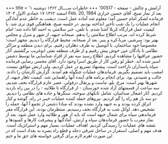 +++
title = 'آرامش و چالش - صفحه - 00517'
+++
خاطرات ســــال ۱۳۶۲ دوشنبه ۱ اسفند ۱۳۶۲ ۱۷ جمادی الاول ۱۴۰۴ Feb. 20, 1984 بعد از نماز صبح، آقای حسین خرازی فرمانده لشکر امام حسین آمد؛ معلوم شد آماده عمل است. دیشب به خاطر عدم آمادگی انجام عملیات را یک شب تأخیر انداخته بودیم. در جلسه صبح، هماهنگی قوی تری شد. با کیفیت عمل قرارگاه کربلا آشنا شدم. با تلفن، خبر سلامتی به احمد آقا داده شد؛ امام شرط کرده اند، مرتب اطلاع سلامتی را بدهم. صبحانه جبهه، از شهر و منزل و مجلس بهتر بود: سرشیر، مربا،کره و پنیر. بعد از صبحانه، محیط قرارگاه را دیدیم. مجهز است؛ مخصوصاً خود ساختمان. با اتومبیل به طرف دهلران رفتیم. برای دیدن منطقه و مراکز نظامی تا پادگان عین خوش پیش رفتیم و از طرف منطقه نفتی ابوغریب برگشتیم. آثار حضور عراقیها را مشاهده کردیم. اطلاع رسید سه نفر از افراد شناسایی ما توسط دشمن اسیر شده اند. خطر لو رفتن کار از طریق اسرا وجود دارد. آقای محسن رضایی فرمانده سپاه پاسداران ناراحت است. پیشنهاد تسریع در عمل کردیم، ولی ارتش موافق نیست. امشب باید تصمیم بگیریم. فرماندهان عملیات چنگوله هم آمدند. گزارش کارشان را دادند. جالب و شنیدنی بود. برای انجام برنامه های آینده آنها راهنمایی شد. کیفیت ناهار جبهه، از شهرها بهتر است: مرغ، پلو، ماست و پرتقال دزفولی. عصر عازم قرارگاه نجف شدیم، سه ساعت از قسمتهای آزاد شده خوزستان - از قرارگاه تا طلائیه - را در بین راه بازدید کردیم. آثار اشغال صدامیان، شامل تانکهای سوخته، سنگرها و جاده های نظامی را دیدیم. دو سه بار هم راه را گم کردیم، نیروهای حمله کننده عملیات خیبر در راه، گوشه و کنار اتراق کرده بودند و به جبهه وارد نشده بودند که مبادا دشمن از تجمع آ آنها، حمله را تشخیص دهد. اوائل شب به قرارگاه نجف رسیدیم. منتظرمان بودند. این قرارگاه مقر فرماندهی سپاه برای شمال جبهه است که باید از هور و طلائیه وارد عمل شود. بعد از نماز مغرب با حضور فرماندهان سپاه و ارتش، آمادگیها و پیشرفت کارها و کمبودها و نقشه های عملیات را رسیدگی کردیم. اهداف عملیات، بسیار مهم و استراتژیک است. هدف مهم و اصلی، استقرار در ساحل شرقی دجله و قطع راه بصره به بغداد است که در این صورت اهرم لازم برای گرفتن خواسته های حق ما و ختم